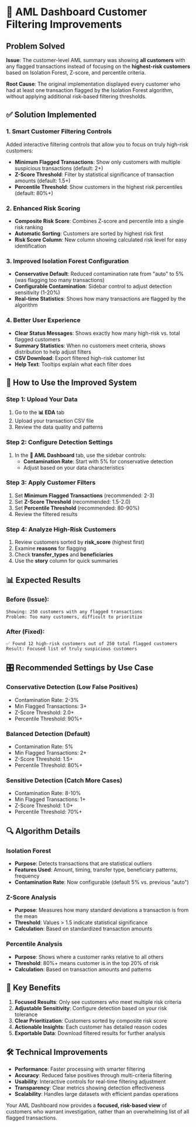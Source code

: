 # 🎯 AML Dashboard Customer Filtering Improvements

## Problem Solved

**Issue**: The customer-level AML summary was showing **all customers** with any flagged transactions instead of focusing on the **highest-risk customers** based on Isolation Forest, Z-score, and percentile criteria.

**Root Cause**: The original implementation displayed every customer who had at least one transaction flagged by the Isolation Forest algorithm, without applying additional risk-based filtering thresholds.

## ✅ Solution Implemented

### 1. **Smart Customer Filtering Controls**
Added interactive filtering controls that allow you to focus on truly high-risk customers:

- **Minimum Flagged Transactions**: Show only customers with multiple suspicious transactions (default: 2+)
- **Z-Score Threshold**: Filter by statistical significance of transaction amounts (default: 1.5+) 
- **Percentile Threshold**: Show customers in the highest risk percentiles (default: 80%+)

### 2. **Enhanced Risk Scoring**
- **Composite Risk Score**: Combines Z-score and percentile into a single risk ranking
- **Automatic Sorting**: Customers are sorted by highest risk first
- **Risk Score Column**: New column showing calculated risk level for easy identification

### 3. **Improved Isolation Forest Configuration**
- **Conservative Default**: Reduced contamination rate from "auto" to 5% (was flagging too many transactions)
- **Configurable Contamination**: Sidebar control to adjust detection sensitivity (1-20%)
- **Real-time Statistics**: Shows how many transactions are flagged by the algorithm

### 4. **Better User Experience**
- **Clear Status Messages**: Shows exactly how many high-risk vs. total flagged customers
- **Summary Statistics**: When no customers meet criteria, shows distribution to help adjust filters
- **CSV Download**: Export filtered high-risk customer list
- **Help Text**: Tooltips explain what each filter does

## 🚀 How to Use the Improved System

### Step 1: Upload Your Data
1. Go to the **📊 EDA** tab
2. Upload your transaction CSV file
3. Review the data quality and patterns

### Step 2: Configure Detection Settings
1. In the **💼 AML Dashboard** tab, use the sidebar controls:
   - **Contamination Rate**: Start with 5% for conservative detection
   - Adjust based on your data characteristics

### Step 3: Apply Customer Filters
1. Set **Minimum Flagged Transactions** (recommended: 2-3)
2. Set **Z-Score Threshold** (recommended: 1.5-2.0)
3. Set **Percentile Threshold** (recommended: 80-90%)
4. Review the filtered results

### Step 4: Analyze High-Risk Customers
1. Review customers sorted by **risk_score** (highest first)
2. Examine **reasons** for flagging
3. Check **transfer_types** and **beneficiaries**
4. Use the **story** column for quick summaries

## 📊 Expected Results

### Before (Issue):
```
Showing: 250 customers with any flagged transactions
Problem: Too many customers, difficult to prioritize
```

### After (Fixed):
```
✅ Found 12 high-risk customers out of 250 total flagged customers
Result: Focused list of truly suspicious customers
```

## 🎛️ Recommended Settings by Use Case

### **Conservative Detection** (Low False Positives)
- Contamination Rate: 2-3%
- Min Flagged Transactions: 3+
- Z-Score Threshold: 2.0+
- Percentile Threshold: 90%+

### **Balanced Detection** (Default)
- Contamination Rate: 5%
- Min Flagged Transactions: 2+
- Z-Score Threshold: 1.5+
- Percentile Threshold: 80%+

### **Sensitive Detection** (Catch More Cases)
- Contamination Rate: 8-10%
- Min Flagged Transactions: 1+
- Z-Score Threshold: 1.0+
- Percentile Threshold: 70%+

## 🔍 Algorithm Details

### Isolation Forest
- **Purpose**: Detects transactions that are statistical outliers
- **Features Used**: Amount, timing, transfer type, beneficiary patterns, frequency
- **Contamination Rate**: Now configurable (default 5% vs. previous "auto")

### Z-Score Analysis
- **Purpose**: Measures how many standard deviations a transaction is from the mean
- **Threshold**: Values > 1.5 indicate statistical significance
- **Calculation**: Based on standardized transaction amounts

### Percentile Analysis
- **Purpose**: Shows where a customer ranks relative to all others
- **Threshold**: 80%+ means customer is in the top 20% of risk
- **Calculation**: Based on transaction amounts and patterns

## 🎯 Key Benefits

1. **Focused Results**: Only see customers who meet multiple risk criteria
2. **Adjustable Sensitivity**: Configure detection based on your risk tolerance  
3. **Clear Prioritization**: Customers sorted by composite risk score
4. **Actionable Insights**: Each customer has detailed reason codes
5. **Exportable Data**: Download filtered results for further analysis

## 🛠️ Technical Improvements

- **Performance**: Faster processing with smarter filtering
- **Accuracy**: Reduced false positives through multi-criteria filtering  
- **Usability**: Interactive controls for real-time filtering adjustment
- **Transparency**: Clear metrics showing detection effectiveness
- **Scalability**: Handles large datasets with efficient pandas operations

Your AML Dashboard now provides a **focused, risk-based view** of customers who warrant investigation, rather than an overwhelming list of all flagged transactions. 